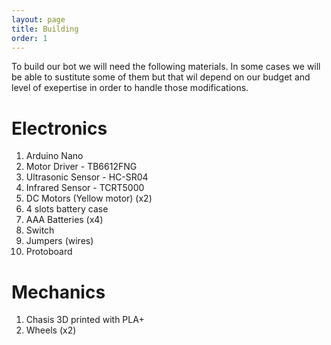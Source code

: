 ```yaml
---
layout: page
title: Building
order: 1
---
```


To build our bot we will need the following materials. In some cases we will be able to sustitute some of them but that wil depend on our budget and level of exepertise in order to handle those modifications.

# Electronics
1. Arduino Nano
1. Motor Driver - TB6612FNG
1. Ultrasonic Sensor - HC-SR04
1. Infrared Sensor - TCRT5000
1. DC Motors (Yellow motor) (x2)
1. 4 slots battery case
1. AAA Batteries (x4)
1. Switch
1. Jumpers (wires)
1. Protoboard

# Mechanics
1. Chasis 3D printed with PLA+
1. Wheels (x2)